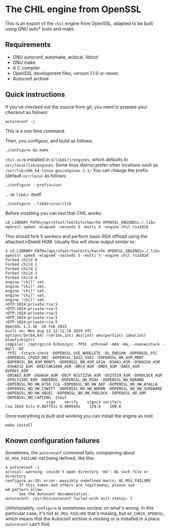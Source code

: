 The CHIL engine from OpenSSL
============================

This is an export of the `chil` engine from OpenSSL, adapted to be
built using GNU auto* tools and make.

Requirements
------------

- GNU autoconf, automake, aclocal, libtool
- GNU make
- A C compiler
- OpenSSL development files, version 1.1.0 or newer.
- Autoconf archive

Quick instructions
------------------

If you've checked out the source from git, you need to prepare your
checkout as follows:

    autoreconf -i

This is a one time command.

Then, you configure, and build as follows:

    ./configure && make

`chil.so` is installed in `$(libdir)/engines`, which defaults to
`usr/local/lib/engines`.  Some linux distros prefer other locations such as
`/usr/lib/x86_64-linux-gnu/engines-1.1/`  You can change the prefix (default
`usr/local` as follows:

    ./configure --prefix=/usr

... or `libdir` itself:

    ./configure --libdir=/usr/lib

Before installing you can test that CHIL works:

    LD_LIBRARY_PATH=/opt/nfast/toolkits/hwcrhk OPENSSL_ENGINES=./.libs openssl speed -elapsed -seconds 5 -multi 5 -engine chil rsa1024

This should fork 5 workers and perform basic RSA offload using the attached
nShield HSM.  Usually this will show output similar to:

```
$ LD_LIBRARY_PATH=/opt/nfast/toolkits/hwcrhk OPENSSL_ENGINES=./.libs openssl speed -elapsed -seconds 5 -multi 5 -engine chil rsa1024
Forked child 0
Forked child 1
Forked child 2
Forked child 3
Forked child 4
engine "chil" set.
engine "chil" set.
engine "chil" set.
engine "chil" set.
engine "chil" set.
+DTP:1024:private:rsa:5
+DTP:1024:private:rsa:5
+DTP:1024:private:rsa:5
+DTP:1024:private:rsa:5
+DTP:1024:private:rsa:5
OpenSSL 1.1.1b  26 Feb 2019
built on: Mon Aug 12 12:11:14 2019 UTC
options:bn(64,64) rc4(16x,int) des(int) aes(partial) idea(int) blowfish(ptr)
compiler: /opt/gcc/4.9/bin/gcc -fPIC -pthread -m64 -Wa,--noexecstack -Wall -O3
-fPIC -fstack-check -DOPENSSL_USE_NODELETE -DL_ENDIAN -DOPENSSL_PIC
-DOPENSSL_CPUID_OBJ -DOPENSSL_IA32_SSE2 -DOPENSSL_BN_ASM_MONT
-DOPENSSL_BN_ASM_MONT5 -DOPENSSL_BN_ASM_GF2m -DSHA1_ASM -DSHA256_ASM
-DSHA512_ASM -DKECCAK1600_ASM -DRC4_ASM -DMD5_ASM -DAES_ASM -DVPAES_ASM
-DBSAES_ASM -DGHASH_ASM -DECP_NISTZ256_ASM -DX25519_ASM -DPADLOCK_ASM
-DPOLY1305_ASM -DNDEBUG -DOPENSSL_NO_RSAX -DOPENSSL_NO_RDRAND
-DOPENSSL_NO_HW_4758_CCA -DOPENSSL_NO_HW_AEP -DOPENSSL_NO_HW_ATALLA
-DOPENSSL_NO_HW_CSWIFT -DOPENSSL_NO_HW_NURON -DOPENSSL_NO_HW_SUREWARE
-DOPENSSL_NO_HW_UBSEC -DOPENSSL_NO_HW_PADLOCK -DOPENSSL_NO_GMP
-DOPENSSL_NO_CAPIENG -Itest
                  sign    verify    sign/s verify/s
rsa 1024 bits 0.007751s 0.009944s    129.0    100.6
```


Once everything is built and working you can install the engine as root:

    make install

Known configuration failures
----------------------------

Sometimes, the `autoreconf` command fails, complaining about
`AC_MSG_FAILURE` not being defined, like this:

    $ autoreconf -i
    aclocal: warning: couldn't open directory 'm4': No such file or directory
    configure.ac:18: error: possibly undefined macro: AC_MSG_FAILURE
          If this token and others are legitimate, please use m4_pattern_allow.
          See the Autoconf documentation.
    autoreconf: /usr/bin/autoconf failed with exit status: 1

Unfortunately, `configure` is sometimes unclear on what's wrong.  In
this particular case, it's not `AC_MSG_FAILURE` that's missing, but
`AX_CHECK_OPENSSL`, which means that the Autoconf archive is missing
or is installed in a place `autoreconf` can't find.

